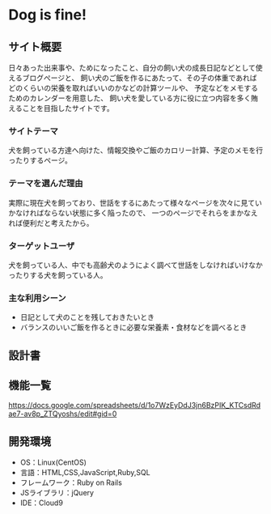 # Dog is fine!

## サイト概要
日々あった出来事や、ためになったこと、自分の飼い犬の成長日記などとして使えるブログぺージと、
飼い犬のご飯を作るにあたって、その子の体重であればどのくらいの栄養を取ればいいのかなどの計算ツールや、
予定などをメモするためのカレンダーを用意した、
飼い犬を愛している方に役に立つ内容を多く賄えることを目指したサイトです。

### サイトテーマ
犬を飼っている方達へ向けた、情報交換やご飯のカロリー計算、予定のメモを行ったりするページ。

### テーマを選んだ理由
実際に現在犬を飼っており、世話をするにあたって様々なページを次々に見ていかなければならない状態に多く陥ったので、
一つのページでそれらをまかなえれば便利だと考えたから。

### ターゲットユーザ
犬を飼っている人、中でも高齢犬のようによく調べて世話をしなければいけなかったりする犬を飼っている人。

### 主な利用シーン
- 日記として犬のことを残しておきたいとき
- バランスのいいご飯を作るときに必要な栄養素・食材などを調べるとき

## 設計書

## 機能一覧
https://docs.google.com/spreadsheets/d/1o7WzEyDdJ3jn6BzPIK_KTCsdRdae7-av8p_ZTQyoshs/edit#gid=0

## 開発環境
- OS：Linux(CentOS)
- 言語：HTML,CSS,JavaScript,Ruby,SQL
- フレームワーク：Ruby on Rails
- JSライブラリ：jQuery
- IDE：Cloud9
